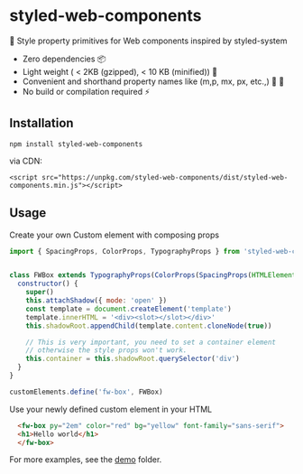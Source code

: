 # styled-web-components

:art: Style property primitives for Web components inspired by styled-system

- Zero dependencies :package:
- Light weight ( < 2KB (gzipped), < 10 KB (minified)) :leaves:
- Convenient and shorthand property names like (m,p, mx, px, etc.,) :wrench: :hammer:
- No build or compilation required :zap:

## Installation
```
npm install styled-web-components
```

via CDN:

```
<script src="https://unpkg.com/styled-web-components/dist/styled-web-components.min.js"></script>
```

## Usage


Create your own Custom element with composing props 

```js
import { SpacingProps, ColorProps, TypographyProps } from 'styled-web-components'


class FWBox extends TypographyProps(ColorProps(SpacingProps(HTMLElement))) {
  constructor() {
    super()
    this.attachShadow({ mode: 'open' })
    const template = document.createElement('template')
    template.innerHTML = '<div><slot></slot></div>'
    this.shadowRoot.appendChild(template.content.cloneNode(true))

    // This is very important, you need to set a container element
    // otherwise the style props won't work.
    this.container = this.shadowRoot.querySelector('div')
  }
}

customElements.define('fw-box', FWBox)
```


Use your newly defined custom element in your HTML

```html
  <fw-box py="2em" color="red" bg="yellow" font-family="sans-serif">
  <h1>Hello world</h1>
  </fw-box>
```

For more examples, see the [demo](demo/) folder.

